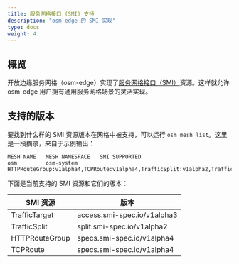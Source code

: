 ```yaml
---
title: 服务网格接口 (SMI) 支持
description: "osm-edge 的 SMI 实现"
type: docs
weight: 4
---
```


## 概览

开放边缘服务网格（osm-edge）实现了[服务网格接口（SMI）](https://smi-spec.io/)资源。这样就允许 osm-edge 用户拥有通用服务网格场景的灵活实现。

## 支持的版本

要找到什么样的 SMI 资源版本在网格中被支持，可以运行 `osm mesh list`。这里是一段摘录，来自于示例输出：

```
MESH NAME   MESH NAMESPACE   SMI SUPPORTED
osm         osm-system       HTTPRouteGroup:v1alpha4,TCPRoute:v1alpha4,TrafficSplit:v1alpha2,TrafficTarget:v1alpha3
```

下面是当前支持的 SMI 资源和它们的版本：

| SMI 资源 | 版本 |
|--------------|---------|
| TrafficTarget | access.smi-spec.io/v1alpha3 |
| TrafficSplit | split.smi-spec.io/v1alpha2 |
| HTTPRouteGroup | specs.smi-spec.io/v1alpha4 |
| TCPRoute | specs.smi-spec.io/v1alpha4 |

